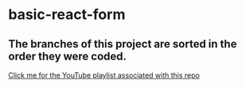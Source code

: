 # basic-react-form
## The branches of this project are sorted in the order they were coded.

[Click me for the YouTube playlist associated with this repo](
https://www.youtube.com/playlist?list=PLN3n1USn4xllZIJyrGvCu5ihs2GoMtk1Q)


